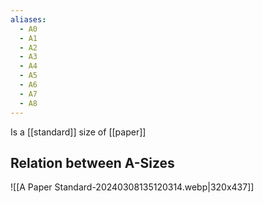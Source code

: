 ```yaml
---
aliases:
  - A0
  - A1
  - A2
  - A3
  - A4
  - A5
  - A6
  - A7
  - A8
---
```

Is a [[standard]] size of [[paper]]
## Relation between A-Sizes
![[A Paper Standard-20240308135120314.webp|320x437]]